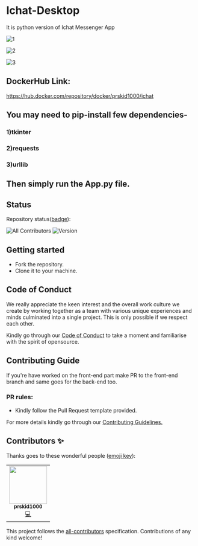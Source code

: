 # Ichat-Desktop
It is python version of Ichat Messenger App

![1](https://github.com/prskid1000/IChat-Desktop/blob/master/Preview/1.png?raw=true)

![2](https://github.com/prskid1000/IChat-Desktop/blob/master/Preview/2.png?raw=true)

![3](https://github.com/prskid1000/IChat-Desktop/blob/master/Preview/3.png?raw=true)


## DockerHub Link:
https://hub.docker.com/repository/docker/prskid1000/ichat

## You may need to pip-install few dependencies-<br>
### 1)tkinter<br>
### 2)requests<br>
### 3)urllib<br>
## Then simply run the App.py file.

## Status
Repository status([badge](https://img.shields.io/badge/)):
<!-- ALL-CONTRIBUTORS-BADGE:START - Do not remove or modify this section -->
![All Contributors](https://img.shields.io/badge/all_contributors-1-orange.svg?style=flat-square)
![Version](https://img.shields.io/badge/version-1.0.0-green)
<!-- ALL-CONTRIBUTORS-BADGE:END -->

## Getting started

- Fork the repository.
- Clone it to your machine.

## Code of Conduct

We really appreciate the keen interest and the overall work culture we create by
working together as a team with various unique experiences and minds culminated
into a single project. This is only possible if we respect each other.

Kindly go through our
[Code of Conduct](https://github.com/prskid1000/Template/blob/main/.github/CODE_OF_CONDUCT_TEMPLATE/CODE_OF_CONDUCT.md)
to take a moment and familiarise with the spirit of opensource.

## Contributing Guide

If you're have worked on the front-end part make PR to the front-end branch
and same goes for the back-end too.

### PR rules:
- Kindly follow the Pull Request template provided.

For more details kindly go through our
[Contributing Guidelines.](https://github.com/prskid1000/Template/blob/main/.github/CONTRIBUTING_TEMPLATE/CONTRIBUTING.md)

## Contributors ✨

Thanks goes to these wonderful people ([emoji key](https://allcontributors.org/docs/en/emoji-key)):

<!-- ALL-CONTRIBUTORS-LIST:START - Do not remove or modify this section -->
<!-- prettier-ignore-start -->
<!-- markdownlint-disable -->
<table>
  <tr>
    <td align="center"><a href="http://biograph.dx.am/"><img src="https://avatars0.githubusercontent.com/prskid1000" width="100px;" alt=""/><br /><sub><b>prskid1000</b></sub></a><br /><a href="https://github.com/prskid1000/Template/commits?author=prskid1000" title="Code">💻</a></td>
  </tr>
</table>

<!-- markdownlint-enable -->
<!-- prettier-ignore-end -->
<!-- ALL-CONTRIBUTORS-LIST:END -->

This project follows the [all-contributors](https://github.com/all-contributors/all-contributors) specification. Contributions of any kind welcome!

